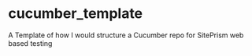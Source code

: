 # cucumber_template
A Template of how I would structure a Cucumber repo for SitePrism web based testing
